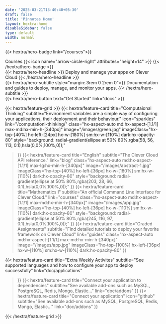 ```yaml
---
date: '2025-03-21T13:40:40+05:30'
draft: false
title: 'Pinnotes Home'
layout: hextra-home
disableSidebar: false
type: default
width: normal
---
```


<!-- markdownlint-disable MD033 MD034 -->
{{< hextra/hero-badge link="/courses">}}
  <div class="hx-w-2 hx-h-2 hx-rounded-full hx-bg-primary-400"></div>
  Courses
  {{< icon name="arrow-circle-right" attributes="height=14" >}}
{{< /hextra/hero-badge >}}

<div class="hx-mt-6 hx-mb-6">
{{< hextra/hero-headline >}}
  Deploy and manage your apps  
  on Clever Cloud
{{< /hextra/hero-headline >}}
</div>

<div class="hx-mb-6">
{{< hextra/hero-subtitle style="margin:.3rem 0 2rem 0">}}
  Documentation and guides to deploy,  
  manage, and monitor your apps.
{{< /hextra/hero-subtitle >}}
</div>

<div class="hx-mb-12">
{{< hextra/hero-button text="Get Started" link="docs" >}}
</div>

<div class="hx-mt-6"></div>

{{< hextra/feature-grid >}}
  {{< hextra/feature-card
    title="Computaional Thinking"
    subtitle="Environment variables are a simple way of configuring your applications, their deployment and their behaviour."
    icon="sparkles"
    link="/computationl-thinking/"
    class="hx-aspect-auto md:hx-aspect-[1.1/1] max-md:hx-min-h-[340px]"
    image="/images/green.jpg"
    imageClass="hx-top-[40%] hx-left-[24px] hx-w-[180%] sm:hx-w-[110%] dark:hx-opacity-80"
    style="background: radial-gradient(ellipse at 50% 80%,rgba(58, 56, 113, 0.1),hsla(0,0%,100%,0));"
  >}}
  {{< hextra/feature-card
    title="English"
    subtitle="The Clever Cloud API reference."
    link="blog"
    class="hx-aspect-auto md:hx-aspect-[1.1/1] max-lg:hx-min-h-[340px]"
    image="/images/abstract-1.jpg"
    imageClass="hx-top-[40%] hx-left-[36px] hx-w-[180%] sm:hx-w-[110%] dark:hx-opacity-80"
    style="background: radial-gradient(ellipse at 50% 80%,rgba(203, 28, 66, 0.1),hsla(0,0%,100%,0));"
  >}}
  {{< hextra/feature-card
    title="Mathematics I"
    subtitle="An official Command Line Interface for Clever Cloud."
    link="courses"
    class="hx-aspect-auto md:hx-aspect-[1.1/1] max-md:hx-min-h-[340px]"
    image="/images/app.jpg"
    imageClass="hx-top-[40%] hx-left-[36px] hx-w-[110%] sm:hx-w-[110%] dark:hx-opacity-80"
    style="background: radial-gradient(ellipse at 50% 80%,rgba(245, 116, 97, 0.1),hsla(0,0%,100%,0));"
  >}}
  {{< hextra/feature-card
    title="Graded Assignments"
    subtitle="Find detailed tutorials to deploy your favorite framework on Clever Cloud"
    link="guides"
    class="hx-aspect-auto md:hx-aspect-[1.1/1] max-md:hx-min-h-[340px]"
    image="/images/app.jpg"
    imageClass="hx-top-[100%] hx-left-[36px] hx-w-[110%] sm:hx-w-[110%] dark:hx-opacity-80"
  >}}
  
  {{< hextra/feature-card
    title="Extra Weekly Activites"
    subtitle="See supported languages and how to configure your app to deploy successfully"
    link="doc/applications"
  >}}
  {{< hextra/feature-card
    title="Connect your application to dependencies"
    subtitle="See available add-ons such as MySQL, PostgreSQL, Redis, Mongo, Elastic..."
    link="doc/addons"
  >}}
  {{< hextra/feature-card
    title="Connect your application"
    icon="github"
    subtitle="See available add-ons such as MySQL, PostgreSQL, Redis, Mongo, Elastic..."
    link="doc/addons"
  >}}
  
{{< /hextra/feature-grid >}}